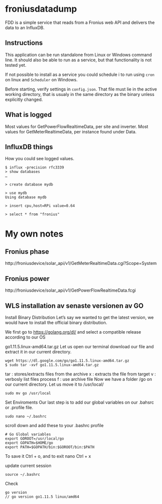 # froniusdatadump
FDD is a simple service that reads from a Fronius web API and delivers the data to an InfluxDB.

## Instructions

This application can be run standalone from Linux or Windows command line. It should also be able to run as a service, but that functionality is not tested yet.

If not possible to install as a service you could schedule i to run using `cron` on linux and `Scheduler` on Windows. 

Before starting, verify settings in `config.json`. That file must lie in the active working directory, that is usualy in the same directory as the binary unless explicitly changed.

## What is logged
Most values for GetPowerFlowRealtimeData, per site and inverter.
Most values for GetMeterRealtimeData, per instance found under Data.


## InfluxDB things
How you could see logged values.

``` bahsrc
$ influx -precision rfc3339
> show databases
…

> create database mydb

> use mydb
Using database mydb

> insert cpu,host=RPi value=0.64

> select * from "fronius"

```

# My own notes 
## Fronius phase
http://froniusdevice/solar_api/v1/GetMeterRealtimeData.cgi?Scope=System

## Fronius power
http://froniusdevice/solar_api/v1/GetPowerFlowRealtimeData.fcgi

## WLS installation av senaste versionen av GO
Install Binary Distribution
Let’s say we wanted to get the latest version, we would have to install the official binary distribution.

We first go to https://golang.org/dl/ and select a compatible release according to our OS

go1.11.5.linux-amd64.tar.gz
Let us open our terminal download our file and extract it in our current directory.
```
wget https://dl.google.com/go/go1.11.5.linux-amd64.tar.gz
$ sudo tar -xvf go1.11.5.linux-amd64.tar.gz
```
tar : stores/extracts files from the archive
x : extracts the file from target
v : verbosly list files process
f : use archive file
Now we have a folder /go on our current directory. Let us move it to /usr/local/

```
sudo mv go /usr/local
```
Set Enviroments
Our last step is to add our global variables on our .bahsrc or .profile file.

```
sudo nano ~/.bashrc
```
scroll down and add these to your .bashrc profile

```
# Go Global variables
export GOROOT=/usr/local/go
export GOPATH=$HOME/go
export PATH=$GOPATH/bin:$GOROOT/bin:$PATH
```
To save it Ctrl + o, and to exit nano Ctrl + x

update current session

```
source ~/.bashrc
```
Check
```
go version
// go version go1.11.5 linux/amd64
```
